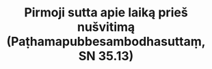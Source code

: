 ---
layout: page
title: 'Pirmoji sutta apie laiką prieš nušvitimą (Paṭhamapubbesambodhasuttaṃ, SN 35.13)'
category: susijusios suttos
index: 
    - Saldybė (assāda)
    - Kartumas (ādīnava)
    - Ištrukimas (nissaraṇa)
sortIndex: 35013
tags: 
    - Saldybė (assāda)
    - Kartumas (ādīnava)
    - Ištrukimas (nissaraṇa)
suttacentral: sn35.13
---